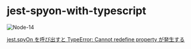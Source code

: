 # jest-spyon-with-typescript

![Node-14](https://img.shields.io/badge/Node-14-green)

[jest.spyOn を呼び出すと TypeError: Cannot redefine property が発生する](https://zenn.dev/karamem0/articles/2021_10_04_120000)

